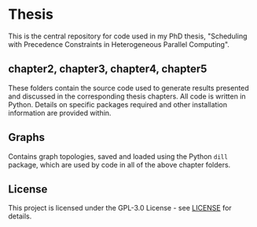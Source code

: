 # Thesis

This is the central repository for code used in my PhD thesis, "Scheduling with Precedence Constraints in Heterogeneous Parallel Computing".

## chapter2, chapter3, chapter4, chapter5

These folders contain the source code used to generate results presented and discussed in the corresponding thesis chapters. All code is written in Python. Details on specific packages required and other installation information are provided within.

## Graphs

Contains graph topologies, saved and loaded using the Python `dill` package, which are used by code in all of the above chapter folders.


## License

This project is licensed under the GPL-3.0 License - see [LICENSE](LICENSE) for details.
